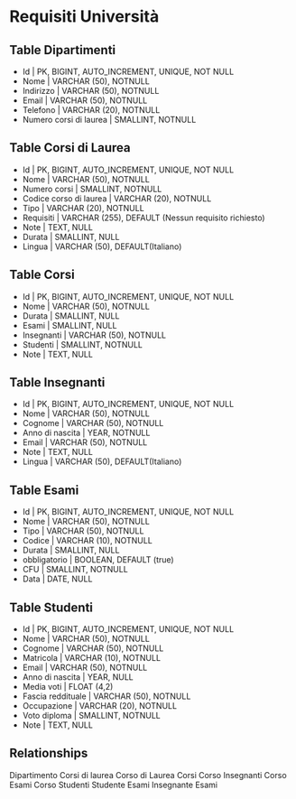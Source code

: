 <!-- 
Modellizzare la struttura di un database per memorizzare tutti i dati riguardanti una università:

sono presenti diversi Dipartimenti (es.: Lettere e Filosofia, Matematica, Ingegneria ecc.);

ogni Dipartimento offre più Corsi di Laurea (es.: Civiltà e Letterature Classiche, Informatica, Ingegneria Elettronica ecc..)

ogni Corso di Laurea prevede diversi Corsi (es.: Letteratura Latina, Sistemi Operativi 1, Analisi Matematica 2 ecc.);

ogni Corso può essere tenuto da diversi Insegnanti;

ogni Corso prevede più appelli d’Esame;

ogni Studente è iscritto ad un solo Corso di Laurea;

ogni Studente può iscriversi a più appelli di Esame;

per ogni appello d’Esame a cui lo Studente ha partecipato, è necessario memorizzare il voto ottenuto, anche se non sufficiente. Pensiamo a quali entità (tabelle) creare per il nostro database e cerchiamo poi di stabilirne le relazioni. Infine, andiamo a definire le colonne e i tipi di dato di ogni tabella.
-->

# Requisiti Università

## Table Dipartimenti
- Id | PK, BIGINT, AUTO_INCREMENT, UNIQUE, NOT NULL 
- Nome | VARCHAR (50), NOTNULL
- Indirizzo | VARCHAR (50), NOTNULL
- Email | VARCHAR (50), NOTNULL
- Telefono | VARCHAR (20), NOTNULL
- Numero corsi di laurea | SMALLINT, NOTNULL

## Table Corsi di Laurea
- Id | PK, BIGINT, AUTO_INCREMENT, UNIQUE, NOT NULL 
- Nome | VARCHAR (50), NOTNULL
- Numero corsi | SMALLINT, NOTNULL
- Codice corso di laurea | VARCHAR (20), NOTNULL 
- Tipo | VARCHAR (20), NOTNULL
- Requisiti | VARCHAR (255), DEFAULT (Nessun requisito richiesto)
- Note | TEXT, NULL
- Durata | SMALLINT, NULL
- Lingua | VARCHAR (50), DEFAULT(Italiano)

## Table Corsi
- Id | PK, BIGINT, AUTO_INCREMENT, UNIQUE, NOT NULL 
- Nome | VARCHAR (50), NOTNULL
- Durata | SMALLINT, NULL
- Esami | SMALLINT, NULL
- Insegnanti | VARCHAR (50), NOTNULL
- Studenti | SMALLINT, NOTNULL
- Note | TEXT, NULL



## Table Insegnanti
- Id | PK, BIGINT, AUTO_INCREMENT, UNIQUE, NOT NULL 
- Nome | VARCHAR (50), NOTNULL
- Cognome | VARCHAR (50), NOTNULL
- Anno di nascita | YEAR, NOTNULL
- Email | VARCHAR (50), NOTNULL
- Note | TEXT, NULL
- Lingua | VARCHAR (50), DEFAULT(Italiano)



## Table Esami
- Id | PK, BIGINT, AUTO_INCREMENT, UNIQUE, NOT NULL 
- Nome | VARCHAR (50), NOTNULL
- Tipo | VARCHAR (50), NOTNULL
- Codice | VARCHAR (10), NOTNULL
- Durata | SMALLINT, NULL
- obbligatorio | BOOLEAN, DEFAULT (true)
- CFU | SMALLINT, NOTNULL
- Data | DATE, NULL


## Table Studenti
- Id | PK, BIGINT, AUTO_INCREMENT, UNIQUE, NOT NULL 
- Nome | VARCHAR (50), NOTNULL
- Cognome | VARCHAR (50), NOTNULL
- Matricola | VARCHAR (10), NOTNULL
- Email | VARCHAR (50), NOTNULL
- Anno di nascita | YEAR, NULL
- Media voti | FLOAT (4,2)
- Fascia reddituale | VARCHAR (50), NOTNULL
- Occupazione | VARCHAR (20), NOTNULL 
- Voto diploma | SMALLINT, NOTNULL
- Note | TEXT, NULL


## Relationships 

Dipartimento <oneToMany> Corsi di laurea 
Corso di Laurea <manyToMany> Corsi 
Corso <manyToMany> Insegnanti 
Corso <oneToMany> Esami
Corso <manyToMany> Studenti
Studente <manyToMany> Esami
Insegnante <manyToMany> Esami